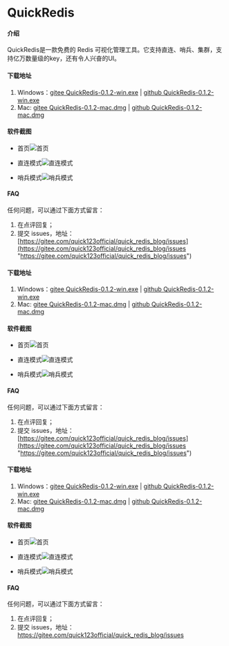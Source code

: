 # QuickRedis

#### 介绍
QuickRedis是一款免费的 Redis 可视化管理工具。它支持直连、哨兵、集群，支持亿万数量级的key，还有令人兴奋的UI。

#### 下载地址
1. Windows：[gitee QuickRedis-0.1.2-win.exe](https://gitee.com/quick123official/quick_redis_blog/blob/master/QuickRedis-0.1.2-win.exe) | [github QuickRedis-0.1.2-win.exe](https://github.com/quick123official/quick_redis_blog/blob/master/QuickRedis-0.1.2-win.exe)
2. Mac: [gitee QuickRedis-0.1.2-mac.dmg](https://gitee.com/quick123official/quick_redis_blog/blob/master/QuickRedis-0.1.2-mac.dmg) | [github QuickRedis-0.1.2-mac.dmg](https://github.com/quick123official/quick_redis_blog/blob/master/QuickRedis-0.1.2-mac.dmg)

#### 软件截图

- 首页![首页](https://images.gitee.com/uploads/images/2020/0525/163820_bcaaa7c8_7565825.png "屏幕截图.png")

- 直连模式![直连模式](https://images.gitee.com/uploads/images/2020/0525/163731_bc3177ab_7565825.png "屏幕截图.png")

- 哨兵模式![哨兵模式](https://images.gitee.com/uploads/images/2020/0525/163845_2e5a89a6_7565825.png "屏幕截图.png")

#### FAQ 
任何问题，可以通过下面方式留言：
1. 在点评回复；
2. 提交 issues，地址：[https://gitee.com/quick123official/quick_redis_blog/issues](https://gitee.com/quick123official/quick_redis_blog/issues "https://gitee.com/quick123official/quick_redis_blog/issues")

#### 下载地址
1. Windows：[gitee QuickRedis-0.1.2-win.exe](https://gitee.com/quick123official/quick_redis_blog/blob/master/QuickRedis-0.1.2-win.exe) | [github QuickRedis-0.1.2-win.exe](https://github.com/quick123official/quick_redis_blog/blob/master/QuickRedis-0.1.2-win.exe)
2. Mac: [gitee QuickRedis-0.1.2-mac.dmg](https://gitee.com/quick123official/quick_redis_blog/blob/master/QuickRedis-0.1.2-mac.dmg) | [github QuickRedis-0.1.2-mac.dmg](https://github.com/quick123official/quick_redis_blog/blob/master/QuickRedis-0.1.2-mac.dmg)

#### 软件截图

- 首页![首页](https://images.gitee.com/uploads/images/2020/0525/163820_bcaaa7c8_7565825.png "屏幕截图.png")

- 直连模式![直连模式](https://images.gitee.com/uploads/images/2020/0525/163731_bc3177ab_7565825.png "屏幕截图.png")

- 哨兵模式![哨兵模式](https://images.gitee.com/uploads/images/2020/0525/163845_2e5a89a6_7565825.png "屏幕截图.png")

#### FAQ 
任何问题，可以通过下面方式留言：
1. 在点评回复；
2. 提交 issues，地址：[https://gitee.com/quick123official/quick_redis_blog/issues](https://gitee.com/quick123official/quick_redis_blog/issues "https://gitee.com/quick123official/quick_redis_blog/issues")

#### 下载地址
1. Windows：[gitee QuickRedis-0.1.2-win.exe](https://gitee.com/quick123official/quick_redis_blog/blob/master/QuickRedis-0.1.2-win.exe) | [github QuickRedis-0.1.2-win.exe](https://github.com/quick123official/quick_redis_blog/blob/master/QuickRedis-0.1.2-win.exe)
2. Mac: [gitee QuickRedis-0.1.2-mac.dmg](https://gitee.com/quick123official/quick_redis_blog/blob/master/QuickRedis-0.1.2-mac.dmg) | [github QuickRedis-0.1.2-mac.dmg](https://github.com/quick123official/quick_redis_blog/blob/master/QuickRedis-0.1.2-mac.dmg)

#### 软件截图

- 首页![首页](https://images.gitee.com/uploads/images/2020/0525/163820_bcaaa7c8_7565825.png "屏幕截图.png")

- 直连模式![直连模式](https://images.gitee.com/uploads/images/2020/0525/163731_bc3177ab_7565825.png "屏幕截图.png")

- 哨兵模式![哨兵模式](https://images.gitee.com/uploads/images/2020/0525/163845_2e5a89a6_7565825.png "屏幕截图.png")

#### FAQ 
任何问题，可以通过下面方式留言：
1. 在点评回复；
2. 提交 issues，地址：https://gitee.com/quick123official/quick_redis_blog/issues
